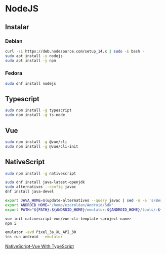 # NodeJS

## Instalar

### Debian
```bash
curl -sL https://deb.nodesource.com/setup_14.x | sudo -E bash -
sudo apt install -y nodejs
sudo apt install -y npm
```

### Fedora
```bash
sudo dnf install nodejs
```

## Typescript
```bash
sudo npm install -g typescript
sudo npm install -g ts-node
```

## Vue
```bash
sudo npm install -g @vue/cli
sudo npm install -g @vue/cli-init
```

## NativeScript

```bash
sudo npm install -g nativescript
```

```bash
sudo dnf install java-latest-openjdk
sudo alternatives --config javac
dnf install java-devel
```

```bash
export JAVA_HOME=$(update-alternatives --query javac | sed -n -e 's/Best: *\(.*\)\/bin\/javac/\1/p')
export ANDROID_HOME="/home/ezeroldan/Android/Sdk"
export PATH="${PATH}:${ANDROID_HOME}/emulator:${ANDROID_HOME}/tools/:${ANDROID_HOME}/platform-tools/"
```

```bash
vue init nativescript-vue/vue-cli-template <project-name>
npm i

emulator -avd Pixel_3a_XL_API_30 
tns run android --emulator 

```

[NativeScript-Vue With TypeScript](https://nativescript.org/blog/nativescript-vue-with-class-components/)
